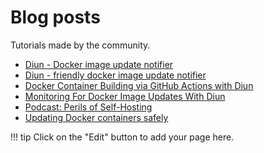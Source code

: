 # Blog posts

Tutorials made by the community.

<!-- please, keep A-Z sorting -->
- [Diun - Docker image update notifier](https://crazymax.medium.com/diun-docker-image-update-notifier-78f09e29b469)
- [Diun - friendly docker image update notifier](https://www.blackvoid.club/diun-friendly-docker-image-update-notifier/)
- [Docker Container Building via GitHub Actions with Diun](https://alexsguardian.net/2020/09/21/docker-container-building-via-github-actions-with-diun/)
- [Monitoring For Docker Image Updates With Diun](https://spad.uk/monitoring-for-docker-image-updates-with-diun/)
- [Podcast: Perils of Self-Hosting](https://selfhosted.show/29?t=637)
- [Updating Docker containers safely](https://cwl.cc/2021/05/updating-docker-containers-safely.html)

!!! tip
    Click on the "Edit" button to add your page here.
